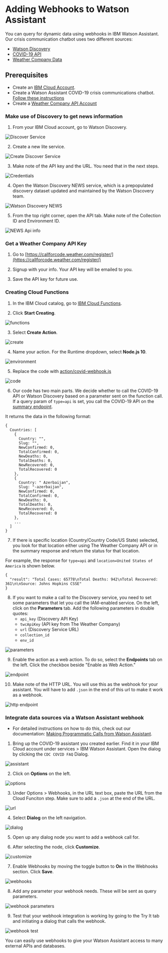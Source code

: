 # Adding Webhooks to Watson Assistant

You can query for dynamic data using webhooks in IBM Watson Assistant. Our crisis communication chatbot uses two different sources:

- [Watson Discovery](https://www.ibm.com/cloud/watson-discovery)
- [COVID-19 API](https://covid19api.com/)
- [Weather Company Data](https://weather.com/coronavirus)

## Prerequisites
- Create an [IBM Cloud Account](https://www.ibm.com/account/reg/us-en/signup?formid=urx-42793&eventid=cfc-2020?cm_mmc=OSocial_Blog-_-Audience+Developer_Developer+Conversation-_-WW_WW-_-cfc-2020-ghub-starterkit-communication_ov75914&cm_mmca1=000039JL&cm_mmca2=10008917).
- Create a Watson Assistant COVID-19 crisis communications chatbot. [Follow these instructions](/README.md#getting-started)
- Create a [Weather Company API Account](https://callforcode.weather.com/register/)

### Make use of Discovery to get news information

1. From your IBM Cloud account, go to Watson Discovery.

![Discover Service](./images/discovery-service.png)

2. Create a new lite service.

![Create Discover Service](./images/create-discovery-service.png)

3. Make note of the API key and the URL. You need that in the next steps.

![Credentials](./images/discovery-credentials.png)

4. Open the Watson Discovery NEWS service, which is a prepopulated discovery dataset updated and maintained by the Watson Discovery team. 

![Watson Discovery NEWS](./images/watson-discovery-news.png)

5. From the top right corner, open the API tab. Make note of the Collection ID and Environment ID.

![NEWS Api info](./images/news-api-info.png)

### Get a Weather Company API Key

1. Go to [https://callforcode.weather.com/register/](https://callforcode.weather.com/register/)

2. Signup with your info. Your API key will be emailed to you.

3. Save the API key for future use.

### Creating Cloud Functions

1. In the IBM Cloud catalog, go to [IBM Cloud Functions](https://cloud.ibm.com/functions/).

2. Click **Start Creating**.

![functions](./images/cloud-functions.png)

3. Select **Create Action**.

![create](./images/create-action.png)

4. Name your action. For the Runtime dropdown, select **Node.js 10**.

![environment](./images/create-action-env.png)

5. Replace the code with [action/covid-webhook.js](./action/covid-webhook.js)

![code](./images/code.png)

6. Our code has two main parts. We decide whether to call the COVID-19 API or Watson Discovery based on a parameter sent on the function call. If a query param of `type=api` is set, you call the COVID-19 API on the [summary endpoint](https://api.covid19api.com/summary). 

It returns the data in the following format:

```
{
  Countries: [
    {
      Country: "",
      Slug: "",
      NewConfirmed: 0,
      TotalConfirmed: 0,
      NewDeaths: 0,
      TotalDeaths: 0,
      NewRecovered: 0,
      TotalRecovered: 0
    },
    {
      Country: " Azerbaijan",
      Slug: "-azerbaijan",
      NewConfirmed: 0,
      TotalConfirmed: 0,
      NewDeaths: 0,
      TotalDeaths: 0,
      NewRecovered: 0,
      TotalRecovered: 0
    },
    ...
  ]
}
```

7. If there is specific location (Country/Country Code/US State) selected, you look for that location either using The Weather Company API or in the summary response and return the status for that location.

For example, the response for `type=api` and `location=United States of America` is shown below.

```
{
  "result": "Total Cases: 65778\nTotal Deaths: 942\nTotal Recovered: 361\n\nSource: Johns Hopkins CSSE"
}
```

8. If you want to make a call to the Discovery service, you need to set some parameters that let you call the IAM-enabled service. On the left, click on the **Parameters** tab. Add the following parameters in double quotes: 
    - `api_key` (Discovery API Key)
    - `twcApiKey` (API key from The Weather Company)
    - `url` (Discovery Service URL)
    - `collection_id`
    - `env_id`

![parameters](./images/parameter.png)

9. Enable the action as a web action. To do so, select the **Endpoints** tab on the left. Click the checkbox beside "Enable as Web Action."

![endpoint](./images/endpoint.png)

10. Make note of the HTTP URL. You will use this as the webhook for your assistant. You will have to add `.json` in the end of this url to make it work as a webhook.

![http endpoint](./images/http-endpoint.png)

### Integrate data sources via a Watson Assistant webhook

- For detailed instructions on how to do this, check out our documentation: [Making Programmatic Calls from Watson Assistant](https://cloud.ibm.com/docs/assistant?topic=assistant-dialog-webhooks).

1. Bring up the COVID-19 assistant you created earlier. Find it in your IBM Cloud account under services > IBM Watson Assistant. Open the dialog by clicking the `CDC COVID FAQ` Dialog.

![assistant](./images/assistant.png)

2. Click on **Options** on the left.

![options](./images/options.png)

3. Under Options > Webhooks, in the URL text box, paste the URL from the Cloud Funciton step. Make sure to add a `.json` at the end of the URL.

![url](./images/add-url.png)

4. Select **Dialog** on the left navigation.

![dialog](./images/dialog.png)

5. Open up any dialog node you want to add a webhook call for. 

6. After selecting the node, click **Customize**.

![customize](./images/customize.png)

7. Enable Webhooks by moving the toggle button to **On** in the Webhooks section. Click **Save**.

![webhooks](./images/enable-webhook.png)

8. Add any parameter your webhook needs. These will be sent as query parameters.

![webhook parameters](./images/webhook-parameter.png)

9. Test that your webhook integration is working by going to the Try It tab and initiating a dialog that calls the webhook.

![webhook test](./images/webhook-test.png)

You can easily use webhooks to give your Watson Assistant access to many external APIs and databases.
